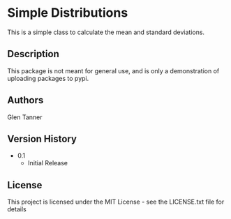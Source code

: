 # Simple Distributions

This is a simple class to calculate the mean and standard deviations.

## Description

This package is not meant for general use, and is only a demonstration of uploading packages to pypi.

## Authors

Glen Tanner

## Version History

* 0.1
    * Initial Release

## License

This project is licensed under the MIT License - see the LICENSE.txt file for details